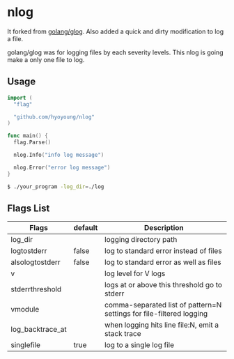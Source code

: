 # nlog #

It forked from [golang/glog](https://github.com/golang/glog).
Also added a quick and dirty modification to log a file.

golang/glog was for logging files by each severity levels.
This nlog is going make a only one file to log.

## Usage ##

```go
import (
  "flag"

  "github.com/hyoyoung/nlog"
)

func main() {
  flag.Parse()

  nlog.Info("info log message")

  nlog.Error("error log message")
}
```

```bash
$ ./your_program -log_dir=./log
```

## Flags List ##

| Flags            | default | Description                                                          |
|------------------|---------|----------------------------------------------------------------------|
| log_dir          |         | logging directory path                                               |
| logtostderr      | false   | log to standard error instead of files                               |
| alsologtostderr  | false   | log to standard error as well as files                               |
| v                |         | log level for V logs                                                 |
| stderrthreshold  |         | logs at or above this threshold go to stderr                         |
| vmodule          |         | comma-separated list of pattern=N settings for file-filtered logging |
| log_backtrace_at |         | when logging hits line file:N, emit a stack trace                    |
| singlefile       | true    | log to a single log file                                             |
